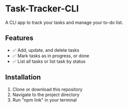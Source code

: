 # Task-Tracker-CLI
A CLI app to track your tasks and manage your to-do list.

## Features
- ✅ Add, update, and delete tasks
- ✅ Mark tasks as in progress, or done
- ✅ List all tasks or list task by status

## Installation

1. Clone or download this repository
2. Navigate to the project directory
3. Run "npm link" in your terminal 


